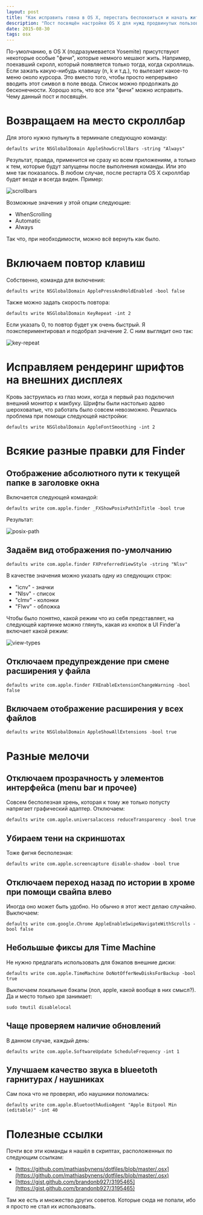 ```yaml
---
layout: post
title: "Как исправить говна в OS X, перестать беспокоиться и начать жить"
description: "Пост посвящён настройке OS X для нужд продвинутых пользователей"
date: 2015-08-30
tags: osx
---
```


По-умолчанию, в OS X (подразумевается Yosemite) присутствуют некоторые особые
"фичи", которые немного мешают жить. Например, поехавший скролл, который
появляется только тогда, когда скроллишь. Если зажать какую-нибудь клавишу
(n, k и т.д.), то вылезает какое-то меню около курсора. Это вместо того,
чтобы просто непрерывно вводить этот символ в поле ввода. Список можно
продолжать до бесконечности. Хорошо хоть, что все эти "фичи" можно исправить.
Чему данный пост и посвящён.

# Возвращаем на место скроллбар

Для этого нужно пульнуть в терминале следующую команду:

    defaults write NSGlobalDomain AppleShowScrollBars -string "Always"

Результат, правда, применится не сразу ко всем приложениям, а только к тем,
которые будут запущены после выполнения команды. Или это мне так показалось.
В любом случае, после рестарта OS X скроллбар будет везде и всегда виден.
Пример:

![scrollbars](/images/20150830/finder-scrollbars.png)

Возможные значения у этой опции следующие:

- WhenScrolling
- Automatic
- Always

Так что, при необходимости, можно всё вернуть как было.

# Включаем повтор клавиш

Собственно, команда для включения:

    defaults write NSGlobalDomain ApplePressAndHoldEnabled -bool false

Также можно задать скорость повтора:

    defaults write NSGlobalDomain KeyRepeat -int 2

Если указать 0, то повтор будет уж очень быстрый. Я поэкспериментировал и
подобрал значение 2. С ним выглядит оно так:

![key-repeat](/images/20150830/key-repeat.gif)

# Исправляем рендеринг шрифтов на внешних дисплеях

Кровь заструилась из глаз моих, когда я первый раз подключил внешний монитор к
макбуку. Шрифты были настолько адово шероховатые, что работать было совсем
невозможно. Решилась проблема при помощи следующей настройки:

    defaults write NSGlobalDomain AppleFontSmoothing -int 2

# Всякие разные правки для Finder

## Отображение абсолютного пути к текущей папке в заголовке окна

Включается следующей командой:

    defaults write com.apple.finder _FXShowPosixPathInTitle -bool true

Результат:

![posix-path](/images/20150830/posix-path.png)

## Задаём вид отображения по-умолчанию

    defaults write com.apple.finder FXPreferredViewStyle -string "Nlsv"

В качестве значения можно указать одну из следующих строк:

- "icnv" - значки
- "Nlsv" - список
- "clmv" - колонки
- "Flwv" - обложка

Чтобы было понятно, какой режим что из себя представляет, на следующей картинке
можно глянуть, какая из кнопок в UI Finder'а включает какой режим:

![view-types](/images/20150830/view-types.png)

## Отключаем предупреждение при смене расширения у файла

    defaults write com.apple.finder FXEnableExtensionChangeWarning -bool false

## Включаем отображение расширения у всех файлов

    defaults write NSGlobalDomain AppleShowAllExtensions -bool true

# Разные мелочи

## Отключаем прозрачность у элементов интерфейса (menu bar и прочее)

Совсем бесполезная хрень, которая к тому же только попусту напрягает
графический адаптер. Отключаем:

    defaults write com.apple.universalaccess reduceTransparency -bool true

## Убираем тени на скриншотах

Тоже фигня бесполезная:

    defaults write com.apple.screencapture disable-shadow -bool true

## Отключаем переход назад по истории в хроме при помощи свайпа влево

Иногда оно может быть удобно. Но обычно я этот жест делаю случайно. Выключаем:

    defaults write com.google.Chrome AppleEnableSwipeNavigateWithScrolls -bool false

## Небольшые фиксы для Time Machine

Не нужно предлагать использовать для бэкапов внешние диски:

    defaults write com.apple.TimeMachine DoNotOfferNewDisksForBackup -bool true

Выключаем локальные бэкапы (лол, apple, какой вообще в них смысл?). Да и место
только зря занимает:

    sudo tmutil disablelocal

## Чаще проверяем наличие обновлений

В данном случае, каждый день:

    defaults write com.apple.SoftwareUpdate ScheduleFrequency -int 1

## Улучшаем качество звука в blueetoth гарнитурах / наушниках

Сам пока что не проверял, ибо наушники поломались:

    defaults write com.apple.BluetoothAudioAgent "Apple Bitpool Min (editable)" -int 40

# Полезные ссылки

Почти все эти команды я нашёл в скриптах, расположенных по следующим ссылкам:

- [https://github.com/mathiasbynens/dotfiles/blob/master/.osx](https://github.com/mathiasbynens/dotfiles/blob/master/.osx)
- [https://gist.github.com/brandonb927/3195465](https://gist.github.com/brandonb927/3195465)

Там же есть и множество других советов. Которые сюда не попали, ибо я просто не
стал их использовать.

